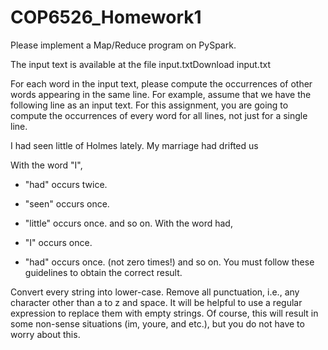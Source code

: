 # COP6526_Homework1

Please implement a Map/Reduce program on PySpark. 

The input text is available at the file input.txtDownload input.txt

For each word in the input text, please compute the occurrences of other words appearing in the same line. For example, assume that we have the following line as an input text. For this assignment, you are going to compute the occurrences of every word for all lines, not just for a single line.

I had seen little of Holmes lately. My marriage had drifted us

With the word "I",

 - "had" occurs twice.
 - "seen" occurs once.
 - "little" occurs once.
  and so on.
With the word had,

 - "I" occurs once.
 - "had" occurs once. (not zero times!)
  and so on.
You must follow these guidelines to obtain the correct result.

Convert every string into lower-case.
Remove all punctuation, i.e., any character other than a to z and space. It will be helpful to use a regular expression to replace them with empty strings. Of course, this will result in some non-sense situations (im, youre, and etc.), but you do not have to worry about this.
